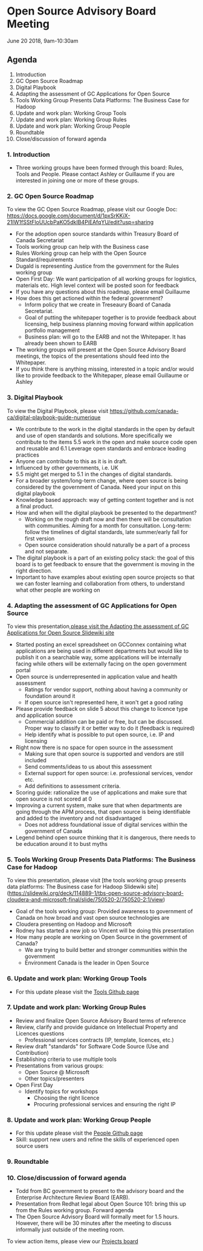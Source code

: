 # Open Source Advisory Board Meeting
June 20 2018, 9am-10:30am

## Agenda
1. Introduction
2. GC Open Source Roadmap
3. Digital Playbook
4. Adapting the assessment of GC Applications for Open Source
5. Tools Working Group Presents Data Platforms: The Business Case for Hadoop
6. Update and work plan: Working Group Tools
7. Update and work plan: Working Group Rules
8. Update and work plan: Working Group People
9. Roundtable
10. Close/discussion of forward agenda

### 1. Introduction
* Three working groups have been formed through this board: Rules, Tools and People. Please contact Ashley or Guillaume if you are interested in joining one or more of these groups.

### 2. GC Open Source Roadmap
To view the GC Open Source Roadmap, please visit our Google Doc: https://docs.google.com/document/d/1pxSrKKiX-21IW1fSStFloUUcbPaKO5dkIB4PiEAfqYU/edit?usp=sharing

* For the adoption open source standards within Treasury Board of Canada Secretariat
* Tools working group can help with the Business case
* Rules Working group can help with the Open Source Standard/requirements
* Dugald is representing Justice from the government for the Rules working group
* Open First Day: We want participation of all working groups for logistics, materials etc. High level context will be posted soon for feedback
* If you have any questions about this roadmap, please email Guillaume
* How does this get actioned within the federal government?
  * Inform policy that we create in Treseaury Board of Canada Secretariat.
  * Goal of putting the whitepaper together is to provide feedback about licensing, help business planning moving forward within application portfolio management
  * Business plan: will go to the EARB and not the Whitepaper. It has already been shown to EARB
* The working groups will present at the Open Source Advisory Board meetings, the topics of the presentations should feed into the Whitepaper.
* If you think there is anything missing, interested in a topic and/or would like to provide feedback to the Whitepaper, please email Guillaume or Ashley

### 3. Digital Playbook
To view the Digital Playbook, please visit https://github.com/canada-ca/digital-playbook-guide-numerique
* We contribute to the work in the digital standards in the open by default and use of open standards and solutions. More specifically we contribute to the items 5.5 work in the open and make source code open and reusable and 6.1 Leverage open standards and embrace leading practices
* Anyone can contribute to this as it is in draft.
* Influenced by other governments, i.e. UK
* 5.5 might get merged to 5.1 in the changes of digital standards.
* For a broader system/long-term change, where open source is being considered by the government of Canada. Need your input on this digital playbook
* Knowledge based approach: way of getting content together and is not a final product.
* How and when will the digital playbook be presented to the department?
  * Working on the rough draft now and then there will be consultation with communities. Aiming for a month for consultation. Long-term: follow the timelines of digital standards, late summer/early fall for first version
  * Open source consideration should naturally be a part of a process and not separate.
* The digital playbook is a part of an existing policy stack: the goal of this board is to get feedback to ensure that the government is moving in the right direction.
* Important to have examples about existing open source projects so that we can foster learning and collaboration from others, to understand what other people are working on

### 4. Adapting the assessment of GC Applications for Open Source
To view this presentation,[please visit the Adapting the assessment of GC Applications for Open Source Slidewiki site](https://slidewiki.org/deck/114887-1/apm-changes-for-oss)
* Started posting an excel spreadsheet on GCConnex containing what applications are being used in different departments but would like to publish it on a searchable way, some applications will be internally facing while others will be externally facing on the open government portal
* Open source is underrepresented in application value and health assessment
  * Ratings for vendor support, nothing about having a community or foundation around it
  * If open source isn't represented here, it won't get a good rating
* Please provide feedback on slide 5 about this change to licence type and application source
  * Commercial addition can be paid or free, but can be discussed. Proper way to classify it or better way to do it (feedback is required)
  * Help identify what is possible to put open source, i.e. IP and licensing
* Right now there is no space for open source in the assessment
  * Making sure that open source is supported and vendors are still included
  * Send comments/ideas to us about this assessment
  * External support for open source: i.e. professional services, vendor etc.
  * Add definitions to assessment criteria.
* Scoring guide: rationalize the use of applications and make sure that open source is not scored at 0
* Improving a current system, make sure that when departments are going through the APM process, that open source is being identifiable and added to the inventory and not disadvantaged
  * Does not address foundational issue of digital services within the government of Canada
* Legend behind open source thinking that it is dangerous, there needs to be education around it to bust myths

### 5. Tools Working Group Presents Data Platforms: The Business Case for Hadoop
 To view this presentation, please visit [the tools working group presents data platforms: The Business case for Hadoop Slidewiki site] (https://slidewiki.org/deck/114889-1/tbs-open-source-advisory-board-cloudera-and-microsoft-final/slide/750520-2/750520-2:1/view)
* Goal of the tools working group: Provided awareness to government of Canada on how broad and vast open source technologies are
* Cloudera presenting on Hadoop and Microsoft
* Rodney has started a new job so Vincent will be doing this presentation
* How many people are working on Open Source in the government of Canada?
  * We are trying to build better and stronger communities within the government
  * Environment Canada is the leader in Open Source

### 6. Update and work plan: Working Group Tools
* For this update please visit the [Tools Github page](en/Working_Group_Tools/Tools.md)

### 7. Update and work plan: Working Group Rules
* Review and finalize Open Source Advisory Board terms of reference
* Review, clarify and provide guidance on Intellectual Property and Licences questions
  * Professional services contracts (IP, template, licences, etc.)
* Review draft "standards" for Software Code Source (Use and Contribution)
* Establishing criteria to use multiple tools
* Presentations from various groups:
  * Open Source @ Microsoft
  * Other topics/presenters
* Open First Day
  * Identify topics for workshops
    * Choosing the right licence
    * Procuring professional services and ensuring the right IP

### 8. Update and work plan: Working Group People
* For this update please visit the [People Github page](en/Working_Group_People/Roadmap.md)
* Skill: support new users and refine the skills of experienced open source users

### 9. Roundtable

### 10. Close/discussion of forward agenda
* Todd from BC government to present to the advisory board and the Enterprise Architecture Review Board (EARB).
* Presentation from Redhat legal about Open Source 101: bring this up from the Rules working group. Forward agenda
* The Open Source Advisory Board will formally meet for 1.5 hours. However, there will be 30 minutes after the meeting to discuss informally just outside of the meeting room.

To view action items, please view our [Projects board](https://github.com/canada-ca/OS-Advisory_Conseil-SO/projects/1)
